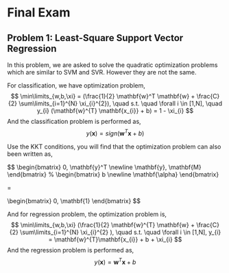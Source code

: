 # Final Exam

## Problem 1: Least-Square Support Vector Regression

In this problem, we are asked to solve the quadratic optimization problems which are similar to SVM and SVR. However
they are not the same.

For classification, we have optimization problem,
$$
\min\limits_{w,b,\xi} = (\frac{1}{2} \mathbf{w}^T \mathbf{w} + \frac{C}{2} \sum\limits_{i=1}^{N} \xi_{i}^{2}), \quad s.t. \quad \forall i \in
[1,N], \quad y_{i} (\mathbf{w}^{T} \mathbf{x_{i}} + b) = 1 - \xi_{i}
$$
And the classification problem is performed as,
$$
y(\mathbf{x}) = sign(\mathbf{w}^{T}\mathbf{x} + b)
$$

Use the KKT conditions, you will find that the optimization problem can also been written as,

$$
\begin{bmatrix}
0, \mathbf{y}^T \newline
\mathbf{y}, \mathbf{M}
\end{bmatrix}
%
\begin{bmatrix}
b \newline
\mathbf{\alpha}
\end{bmatrix}

=

\begin{bmatrix}
0,
\mathbf{1}
\end{bmatrix}
$$

And for regression problem, the optimization problem is,
$$
\min\limits_{w,b,\xi} (\frac{1}{2} \mathbf{w}^{T} \mathbf{w} + \frac{C}{2} \sum\limits_{i=1}^{N} \xi_{i}^{2} ), \quad s.t. \quad \forall i \in
[1,N], y_{i} = \mathbf{w}^{T}\mathbf{x_{i}} + b + \xi_{i}
$$
And the regression problem is performed as,
$$
y(\mathbf{x}) = \mathbf{w}^{T}\mathbf{x} + b
$$
